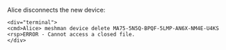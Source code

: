 
Alice disconnects the new device:


~~~~
<div="terminal">
<cmd>Alice> meshman device delete MA75-5N5Q-BPQF-5LMP-AN6X-NM4E-U4KS
<rsp>ERROR - Cannot access a closed file.
</div>
~~~~



